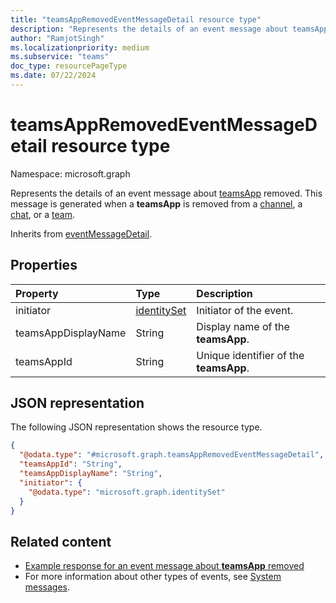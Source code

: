 ```yaml
---
title: "teamsAppRemovedEventMessageDetail resource type"
description: "Represents the details of an event message about teamsApp removed."
author: "RamjotSingh"
ms.localizationpriority: medium
ms.subservice: "teams"
doc_type: resourcePageType
ms.date: 07/22/2024
---
```


# teamsAppRemovedEventMessageDetail resource type

Namespace: microsoft.graph

Represents the details of an event message about [teamsApp](../resources/teamsApp.md) removed.
This message is generated when a **teamsApp** is removed from a [channel](../resources/channel.md), a [chat](../resources/chat.md), or a [team](../resources/team.md).


Inherits from [eventMessageDetail](../resources/eventmessagedetail.md).

## Properties
|Property|Type|Description|
|:---|:---|:---|
|initiator|[identitySet](../resources/identityset.md)|Initiator of the event.|
|teamsAppDisplayName|String|Display name of the **teamsApp**.|
|teamsAppId|String|Unique identifier of the **teamsApp**.|

## JSON representation
The following JSON representation shows the resource type.
<!-- {
  "blockType": "resource",
  "@odata.type": "microsoft.graph.teamsAppRemovedEventMessageDetail",
  "baseType": "microsoft.graph.eventMessageDetail"
}
-->
``` json
{
  "@odata.type": "#microsoft.graph.teamsAppRemovedEventMessageDetail",
  "teamsAppId": "String",
  "teamsAppDisplayName": "String",
  "initiator": {
    "@odata.type": "microsoft.graph.identitySet"
  }
}
```


## Related content
- [Example response for an event message about **teamsApp** removed](/graph/system-messages/#teams-app-removed)
- For more information about other types of events, see [System messages](/graph/system-messages).
